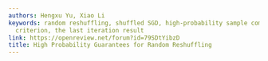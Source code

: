 ```yaml
---
authors: Hengxu Yu, Xiao Li
keywords: random reshuffling, shuffled SGD, high-probability sample complexity, stopping
  criterion, the last iteration result
link: https://openreview.net/forum?id=79SDtYibzD
title: High Probability Guarantees for Random Reshuffling
---
```

